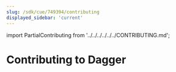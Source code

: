 ```yaml
---
slug: /sdk/cue/749394/contributing
displayed_sidebar: 'current'
---
```


import PartialContributing from '../../../../../../CONTRIBUTING.md';

# Contributing to Dagger

<PartialContributing />
